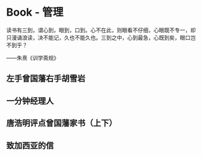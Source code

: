 # Book - 管理

读书有三到，谓心到，眼到，口到。心不在此，则眼看不仔细，心眼既不专一，却只漫诵浪读，决不能记，久也不能久也。三到之中，心到最急，心既到矣，眼口岂不到乎？

——朱熹《训学斋规》

## 左手曾国藩右手胡雪岩
## 一分钟经理人
## 唐浩明评点曾国藩家书（上下）
## 致加西亚的信
